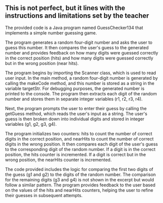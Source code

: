 

<h2>This is not perfect, but it lines with the instructions and limitations set by the teacher</h2> 


The provided code is a Java program named GuessChecker134 that implements a simple number guessing game.

The program generates a random four-digit number and asks the user to guess this number. It then compares the user's guess to the generated number and provides feedback on how many digits were guessed correctly in the correct position (hits) and how many digits were guessed correctly but in the wrong position (near hits).

The program begins by importing the Scanner class, which is used to read user input. In the main method, a random four-digit number is generated by calling the makeCode method, and this number is stored as a string in the variable targetStr. For debugging purposes, the generated number is printed to the console. The program then extracts each digit of the random number and stores them in separate integer variables (r1, r2, r3, r4).

Next, the program prompts the user to enter their guess by calling the getGuess method, which reads the user's input as a string. The user's guess is then broken down into individual digits and stored in integer variables (g1, g2, g3, g4).

The program initializes two counters: hits to count the number of correct digits in the correct position, and nearHits to count the number of correct digits in the wrong position. It then compares each digit of the user's guess to the corresponding digit of the random number. If a digit is in the correct position, the hits counter is incremented. If a digit is correct but in the wrong position, the nearHits counter is incremented.

The code provided includes the logic for comparing the first two digits of the guess (g1 and g2) to the digits of the random number. The comparison for the remaining digits (g3 and g4) is not shown in the excerpt but would follow a similar pattern. The program provides feedback to the user based on the values of the hits and nearHits counters, helping the user to refine their guesses in subsequent attempts.
